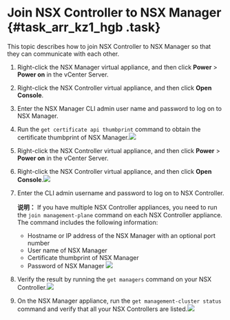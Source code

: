 # Join NSX Controller to NSX Manager {#task_arr_kz1_hgb .task}

This topic describes how to join NSX Controller to NSX Manager so that they can communicate with each other.

1.  Right-click the NSX Manager virtual appliance, and then click **Power** \> **Power on** in the vCenter Server. 
2.  Right-click the NSX Controller virtual appliance, and then click **Open Console**. 
3.  Enter the NSX Manager CLI admin user name and password to log on to NSX Manager. 
4.  Run the `get certificate api thumbprint` command to obtain the certificate thumbprint of NSX Manager.![](http://static-aliyun-doc.oss-cn-hangzhou.aliyuncs.com/assets/img/85020/154857768736860_en-US.png)

 
5.  Right-click the NSX Controller virtual appliance, and then click **Power** \> **Power on** in the vCenter Server. 
6.   Right-click the NSX Controller virtual appliance, and then click **Open Console**.![](http://static-aliyun-doc.oss-cn-hangzhou.aliyuncs.com/assets/img/85020/154857768735865_en-US.png)

 
7.  Enter the CLI admin username and password to log on to NSX Controller. 

    **说明：** If you have multiple NSX Controller appliances, you need to run the `join management-plane` command on each NSX Controller appliance. The command includes the following information:

    -   Hostname or IP address of the NSX Manager with an optional port number
    -   User name of NSX Manager
    -   Certificate thumbprint of NSX Manager
    -   Password of NSX Manager
    ![](http://static-aliyun-doc.oss-cn-hangzhou.aliyuncs.com/assets/img/85020/154857768735866_en-US.png)

8.   Verify the result by running the `get managers` command on your NSX Controller.![](http://static-aliyun-doc.oss-cn-hangzhou.aliyuncs.com/assets/img/85020/154857768735867_en-US.png)

 
9.   On the NSX Manager appliance, run the `get management-cluster status` command and verify that all your NSX Controllers are listed.![](http://static-aliyun-doc.oss-cn-hangzhou.aliyuncs.com/assets/img/85020/154857768736850_en-US.png)

 

